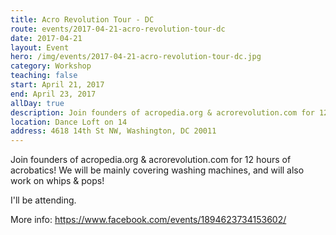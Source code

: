 ```yaml
---
title: Acro Revolution Tour - DC
route: events/2017-04-21-acro-revolution-tour-dc
date: 2017-04-21
layout: Event
hero: /img/events/2017-04-21-acro-revolution-tour-dc.jpg
category: Workshop
teaching: false
start: April 21, 2017
end: April 23, 2017
allDay: true
description: Join founders of acropedia.org & acrorevolution.com for 12 hours of acrobatics.
location: Dance Loft on 14
address: 4618 14th St NW, Washington, DC 20011
---
```


Join founders of acropedia.org & acrorevolution.com for 12 hours of acrobatics! We will be mainly covering washing machines, and will also work on whips & pops!

I'll be attending.

More info:
https://www.facebook.com/events/1894623734153602/
